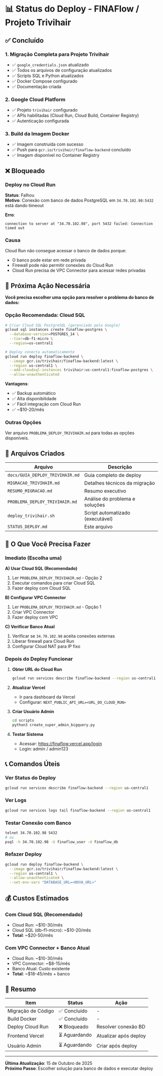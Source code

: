# 📊 Status do Deploy - FINAFlow / Projeto Trivihair

## ✅ Concluído

### 1. Migração Completa para Projeto Trivihair
- ✅ `google_credentials.json` atualizado
- ✅ Todos os arquivos de configuração atualizados
- ✅ Scripts SQL e Python atualizados
- ✅ Docker Compose configurado
- ✅ Documentação criada

### 2. Google Cloud Platform
- ✅ Projeto `trivihair` configurado
- ✅ APIs habilitadas (Cloud Run, Cloud Build, Container Registry)
- ✅ Autenticação configurada

### 3. Build da Imagem Docker
- ✅ Imagem construída com sucesso
- ✅ Push para `gcr.io/trivihair/finaflow-backend` concluído
- ✅ Imagem disponível no Container Registry

## ❌ Bloqueado

### Deploy no Cloud Run
**Status**: Falhou  
**Motivo**: Conexão com banco de dados PostgreSQL em `34.70.102.98:5432` está dando timeout

**Erro**:
```
connection to server at "34.70.102.98", port 5432 failed: Connection timed out
```

### Causa
Cloud Run não consegue acessar o banco de dados porque:
- O banco pode estar em rede privada
- Firewall pode não permitir conexões do Cloud Run
- Cloud Run precisa de VPC Connector para acessar redes privadas

## 🎯 Próxima Ação Necessária

**Você precisa escolher uma opção para resolver o problema do banco de dados:**

### Opção Recomendada: Cloud SQL
```bash
# Criar Cloud SQL PostgreSQL (gerenciado pelo Google)
gcloud sql instances create finaflow-postgres \
  --database-version=POSTGRES_14 \
  --tier=db-f1-micro \
  --region=us-central1

# Deploy conecta automaticamente
gcloud run deploy finaflow-backend \
  --image gcr.io/trivihair/finaflow-backend:latest \
  --region us-central1 \
  --add-cloudsql-instances trivihair:us-central1:finaflow-postgres \
  --allow-unauthenticated
```

**Vantagens**:
- ✅ Backup automático
- ✅ Alta disponibilidade
- ✅ Fácil integração com Cloud Run
- ✅ ~$10-20/mês

### Outras Opções

Ver arquivo `PROBLEMA_DEPLOY_TRIVIHAIR.md` para todas as opções disponíveis.

## 📁 Arquivos Criados

| Arquivo | Descrição |
|---------|-----------|
| `docs/GUIA_DEPLOY_TRIVIHAIR.md` | Guia completo de deploy |
| `MIGRACAO_TRIVIHAIR.md` | Detalhes técnicos da migração |
| `RESUMO_MIGRACAO.md` | Resumo executivo |
| `PROBLEMA_DEPLOY_TRIVIHAIR.md` | Análise do problema e soluções |
| `deploy_trivihair.sh` | Script automatizado (executável) |
| `STATUS_DEPLOY.md` | Este arquivo |

## 🔧 O Que Você Precisa Fazer

### Imediato (Escolha uma)

**A) Usar Cloud SQL (Recomendado)**
1. Ler `PROBLEMA_DEPLOY_TRIVIHAIR.md` - Opção 2
2. Executar comandos para criar Cloud SQL
3. Fazer deploy com Cloud SQL

**B) Configurar VPC Connector**
1. Ler `PROBLEMA_DEPLOY_TRIVIHAIR.md` - Opção 1
2. Criar VPC Connector
3. Fazer deploy com VPC

**C) Verificar Banco Atual**
1. Verificar se `34.70.102.98` aceita conexões externas
2. Liberar firewall para Cloud Run
3. Configurar Cloud NAT para IP fixo

### Depois do Deploy Funcionar

1. **Obter URL do Cloud Run**
   ```bash
   gcloud run services describe finaflow-backend --region us-central1 --format="value(status.url)"
   ```

2. **Atualizar Vercel**
   - Ir para dashboard da Vercel
   - Configurar: `NEXT_PUBLIC_API_URL=<URL_DO_CLOUD_RUN>`

3. **Criar Usuário Admin**
   ```bash
   cd scripts
   python3 create_super_admin_bigquery.py
   ```

4. **Testar Sistema**
   - Acessar: https://finaflow.vercel.app/login
   - Login: admin / admin123

## 📞 Comandos Úteis

### Ver Status do Deploy
```bash
gcloud run services describe finaflow-backend --region us-central1
```

### Ver Logs
```bash
gcloud run services logs tail finaflow-backend --region us-central1
```

### Testar Conexão com Banco
```bash
telnet 34.70.102.98 5432
# ou
psql -h 34.70.102.98 -U finaflow_user -d finaflow_db
```

### Refazer Deploy
```bash
gcloud run deploy finaflow-backend \
  --image gcr.io/trivihair/finaflow-backend:latest \
  --region us-central1 \
  --allow-unauthenticated \
  --set-env-vars "DATABASE_URL=<NOVA_URL>"
```

## 💰 Custos Estimados

### Com Cloud SQL (Recomendado)
- Cloud Run: ~$10-30/mês
- Cloud SQL (db-f1-micro): ~$10-20/mês
- **Total**: ~$20-50/mês

### Com VPC Connector + Banco Atual
- Cloud Run: ~$10-30/mês
- VPC Connector: ~$8-15/mês
- Banco Atual: Custo existente
- **Total**: ~$18-45/mês + banco

## 🎯 Resumo

| Item | Status | Ação |
|------|--------|------|
| Migração de Código | ✅ Concluído | - |
| Build Docker | ✅ Concluído | - |
| Deploy Cloud Run | ❌ Bloqueado | Resolver conexão BD |
| Frontend Vercel | ⏳ Aguardando | Atualizar após deploy |
| Usuário Admin | ⏳ Aguardando | Criar após deploy |

---

**Última Atualização**: 15 de Outubro de 2025  
**Próximo Passo**: Escolher solução para banco de dados e executar deploy



